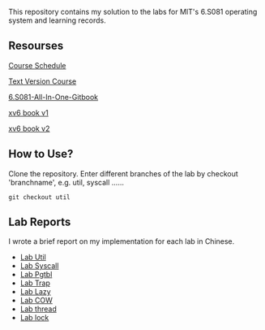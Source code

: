
This repository contains my solution to the labs for MIT's 6.S081 operating system and learning records.

## Resourses

[Course Schedule](https://pdos.csail.mit.edu/6.828/2020/schedule.html)

[Text Version Course](https://mit-public-courses-cn-translatio.gitbook.io/mit6-s081/)

[6.S081-All-In-One-Gitbook](https://xv6.dgs.zone/)

[xv6 book v1](book-riscv-rev1.pdf)

[xv6 book v2](book-riscv-rev2.pdf)

## How to Use?
Clone the repository. Enter different branches of the lab by checkout 'branchname', e.g. util, syscall ......

```
git checkout util
```

## Lab Reports

I wrote a brief report on my implementation for each lab in Chinese.

- [Lab Util](./reports/lab1.md)
- [Lab Syscall](./reports/lab2.md)
- [Lab Pgtbl](./reports/lab3.md)
- [Lab Trap](./reports/lab4.md)
- [Lab Lazy](./reports/lab5.md)
- [Lab COW](./reports/lab6.md)
- [Lab thread](./reports/lab7.md)
- [Lab lock](./reports/lab8.md)